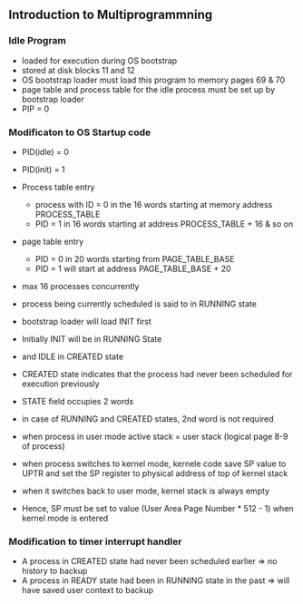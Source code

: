 ## Introduction to Multiprogrammning

### Idle Program
- loaded for execution during OS bootstrap
- stored at disk blocks 11 and 12
- OS bootstrap loader must load this program to memory pages 69 & 70
- page table and process table for the idle process must be set up by bootstrap loader
- PIP = 0

### Modificaton to OS Startup code
- PID(idle) = 0
- PID(init) = 1
- Process table entry
    - process with ID = 0 in the 16 words starting at memory address PROCESS_TABLE
    - PID = 1 in 16 words starting at address PROCESS_TABLE + 16 & so on
- page table entry
    - PID = 0 in 20 words starting from PAGE_TABLE_BASE
    - PID = 1 will start at address PAGE_TABLE_BASE + 20
- max 16 processes concurrently

- process being currently scheduled is said to in RUNNING state
- bootstrap loader will load INIT first
- Initially INIT will be in RUNNING State
- and IDLE in CREATED state
- CREATED state indicates that the process had never been scheduled for execution previously
- STATE field occupies 2 words
- in case of RUNNING and CREATED states, 2nd word is not required

- when process in user mode active stack = user stack (logical page 8-9 of process)
- when process switches to kernel mode, kernele code save SP value to UPTR and set the SP register to physical address of top of kernel stack
- when it switches back to user mode, kernel stack is always empty
- Hence, SP must be set to value (User Area Page Number * 512 - 1) when kernel mode is entered

### Modification to timer interrupt handler
- A process in CREATED state had never been scheduled earlier => no history to backup
- A process in READY state had been in RUNNING state in the past => will have saved user context to backup